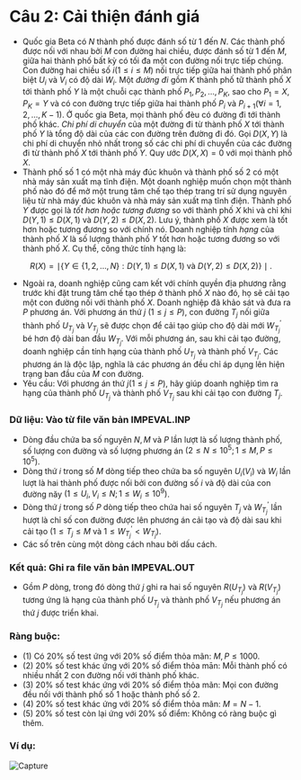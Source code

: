# Câu 2: Cải thiện đánh giá 
- Quốc gia Beta có $N$ thành phố được đánh số từ 1 đến $N$. Các thành phố được nối với nhau bởi $M$ con đường hai chiều, được đánh số từ 1 đến $M$, giữa hai thành phố bất kỳ có tối đa một con đường nối trực tiếp chúng. Con đường hai chiều số $i(1 \leq i \leq M)$ nối trực tiếp giữa hai thành phố phân biệt $U_{i}$ và $V_{i}$ có độ dài $W_{i}$. Một *đường đi* gồm $K$ thành phố tữ thành phố $X$ tới thành phố $Y$ là một chuỗi cạc thành phố $P_{1}, P_{2}, \ldots, P_{K}$, sao cho $P_{1}=X, P_{K}=Y$ và có con đường trực tiếp giữa hai thành phố $P_{i}$ và $P_{i+1}(\forall i=1,2, \ldots, K-1)$. Ở quốc gia Beta, mọi thành phố đèu có đường đi tới thành phố khác. *Chi phí di chuyển* của một đường đi từ thành phố $X$ tới thành phố $Y$ là tổng độ dài của các con đường trên đường đi đó. Gọi $D(X, Y)$ là chi phí di chuyển nhỏ nhất trong số các chi phí di chuyển của các đường đi từ thành phố $X$ tới thành phố $Y$. Quy ước $D(X, X)=0$ với mọi thành phố $X$.  
- Thành phố số 1 có một nhà máy đúc khuôn và thành phố số 2 có một nhà máy sản xuất mạ tĩnh điện. Một doanh nghiệp muốn chọn một thành phố nào đó để mở một trung tâm chế tạo thép trang trí sử dụng nguyên liệu từ nhà máy đúc khuôn và nhà máy sản xuất mạ tĩnh điện. Thành phố $Y$ được gọi là *tốt hơn hoặc tương đương* so với thành phố $X$ khi và chỉ khi $D(Y, 1) \leq D(X, 1)$ và $D(Y, 2) \leq D(X, 2)$. Lưu ý, thành phố $X$ được xem là tốt hơn hoặc tương đương so với chính nó. Doanh nghiệp tính *hạng* của thành phố $X$ là số lượng thành phố $Y$ tốt hơn hoặc tương đương so với thành phố $X$. Cụ thể, công thức tính hạng là:  
```math 
R(X)=\mid\{Y \in\{1,2, \ldots, N\}: D(Y, 1) \leq D(X, 1) \text { và } D(Y, 2) \leq D(X, 2)\} \mid .  
``` 
- Ngoài ra, doanh nghiệp cũng cam kết với chính quyền địa phương rằng trước khi đặt trung tâm chế tạo thép ở thành phố $X$ nào đó, họ sẽ cải tạo một con đường nối với thành phố $X$. Doanh nghiệp đã khảo sát và đưa ra $P$ phương án. Với phương án thứ $j$ $(1 \leq j \leq P)$, con đường $T_{j}$ nối giữa thành phố $U_{T_{j}}$ và $V_{T_{j}}$ sẽ được chọn để cải tạo giúp cho độ dài mới $W_{T_{j}}^{\prime}$ bé hơn độ dài ban đầu $W_{T_{j}}$. Với mỗi phương án, sau khi cải tạo đường, doanh nghiệp cần tính hạng của thành phố $U_{T_{j}}$ và thành phố $V_{T_{j}}$. Các phương án là độc lập, nghĩa là các phương án đều chỉ áp dụng lên hiện trạng ban đầu của $M$ con đường.  
- Yêu cầu: Với phương án thứ $j(1 \leq j \leq P)$, hãy giúp doanh nghiệp tìm ra hạng của thành phố $U_{T_{j}}$ và thành phố $V_{T_{j}}$ sau khi cải tạo con đường $T_{j}$.
### Dữ liệu: Vào từ file văn bản IMPEVAL.INP
- Dòng đầu chứa ba số nguyên $N, M$ và $P$ lần lượt là số lượng thành phố, số lượng con đường và số lượng phương án $\left(2 \leq N \leq 10^{5} ; 1 \leq M, P \leq 10^{5}\right)$.  
- Dòng thứ $i$ trong số $M$ dòng tiếp theo chứa ba số nguyên $U_{i}\left(V_{i}\right)$ và $W_{i}$ lần lượt là hai thành phố được nối bởi con đường số $i$ và độ dài của con đường năy $\left(1 \leq U_{i}, V_{i} \leq N ; 1 \leq W_{i} \leq 10^{9}\right)$.
- Dòng thứ $j$ trong số $P$ dòng tiếp theo chứa hai số nguyên $T_{j}$ và $W_{T_{j}}^{\prime}$ lần hượt là chỉ số con đường được lên phương án cải tạo và độ dài sau khi cải tạo ($1 \le {T_j} \le M$ và $1 \le {W_{{T_j}}}^\prime  < {W_{{T_j}}}$).
- Các số trên cùng một dòng cách nhau bởi dấu cách. 
### Kết quả: Ghi ra file văn bản IMPEVAL.OUT
- Gồm $P$ dòng, trong đó dòng thứ $j$ ghi ra hai số nguyên $R\left(U_{T_{j}}\right)$ và $R\left(V_{T_{j}}\right)$ tương ứng là hạng của thành phố $U_{T_{j}}$ và thành phố $V_{T_{j}}$ nếu phương án thứ $j$ được triển khai.
### Ràng buộc: 
   - (1) Có 20% số test ứng với 20% số điểm thỏa mãn: $M, P \leq 1000$.
   - (2) 20% số test khác ứng với 20% số điểm thỏa mān: Mỗi thành phố có nhiều nhất 2 con đường nối với thành phố khác.
   - (3) 20% số test khác ứng với 20% số điểm thỏa mãn: Mọi con đường đều nối với thành phố số 1 hoặc thành phố số 2.
   - (4) 20% số test khác ứng với 20% số điểm thỏa mãn: $M=N-1$.   
   - (5) 20% số test còn lại ứng với 20% số điểm: Không có ràng buộc gì thêm.
### Ví dụ:

![Capture](https://github.com/MustardLawyer1995/HSGQG-2024/assets/156400720/b07556a4-3e4c-4b4f-8e30-dbbdd566fe72)
















